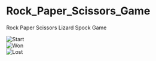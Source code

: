 # Rock_Paper_Scissors_Game
 Rock Paper Scissors Lizard Spock Game

![Start](https://github.com/mariesauve/Rock_Paper_Scissors_Game/assets/149751752/9d185b3a-404f-4b57-addf-46da5bdce713)
<br/>
![Won](https://github.com/mariesauve/Rock_Paper_Scissors_Game/assets/149751752/2f5a360a-b01f-49fe-9587-a2fd3587508e)
<br/>
![Lost](https://github.com/mariesauve/Rock_Paper_Scissors_Game/assets/149751752/0c162bdd-c87c-48a1-a9e3-acdb7bcc09d0)
